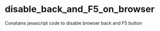 # disable_back_and_F5_on_browser
Conatains javascript code to disable browser back and F5 button
<!-- To disable back button start-->
<script type="text/javascript">
history.pushState(null, null, location.href);
    window.onpopstate = function () {
        history.go(1);
    };
</script>
<!-- To disable back button end -->
<!-- To disable F5 button start -->
<script type="text/javascript">
document.onkeydown = function() {
    if(event.keyCode == 116) {
            event.returnValue = false;
            event.keyCode = 0;
            return false;
           }
}
</script>
<!-- To disable F5 button end -->
